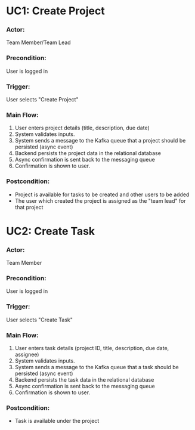# UC1: Create Project
### Actor: 
Team Member/Team Lead
### Precondition: 
User is logged in
### Trigger: 
User selects "Create Project"
### Main Flow:
1. User enters project details (title, description, due date)
2. System validates inputs.
3. System sends a message to the Kafka queue that a project should be persisted (async event)
4. Backend persists the project data in the relational database
5. Async confirmation is sent back to the messaging queue
6. Confirmation is shown to user.

### Postcondition: 
- Project is available for tasks to be created and other users to be added
- The user which created the project is assigned as the "team lead" for that project

# UC2: Create Task
### Actor: 
Team Member
### Precondition: 
User is logged in
### Trigger: 
User selects "Create Task"
### Main Flow:
1. User enters task details (project ID, title, description, due date, assignee)
2. System validates inputs.
3. System sends a message to the Kafka queue that a task should be persisted (async event)
4. Backend persists the task data in the relational database
5. Async confirmation is sent back to the messaging queue
6. Confirmation is shown to user.

### Postcondition: 
- Task is available under the project

